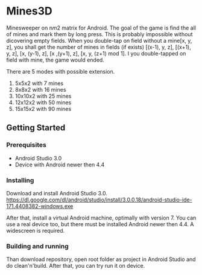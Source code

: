 # Mines3D
Minesweeper on n*m*2 matrix for Android. The goal of the game is find the all of mines and mark them by long press. This is probably impossible without dicovering empty fields. When you double-tap on field without a mine[x, y, z], you shall get the number of mines in fields (if exists) [(x-1), y, z], [(x+1), y, z], [x, (y-1), z], [x ,(y+1), z], [x, y, (z+1) mod 1]. I you double-tapped on field with mine, the game would ended.

There are 5 modes with possible extension. 
  1) 5x5x2 with 7 mines
  2) 8x8x2 with 16 mines
  3) 10x10x2 with 25 mines
  4) 12x12x2 with 50 mines
  5) 15x15x2 with 90 mines

## Getting Started
### Prerequisites
* Android Studio 3.0
* Device with Android newer then 4.4
            
### Installing
Download and install Android Studio 3.0. https://dl.google.com/dl/android/studio/install/3.0.0.18/android-studio-ide-171.4408382-windows.exe 

After that, install a virtual Android machine, optimally with version 7. You can use a real device too, but there must be installed Android newer then 4.4. A widescreen is required.

### Building and running
Than download repository, open root folder as project in Android Studio and do clean'n'build. After that, you can try run it on device.
